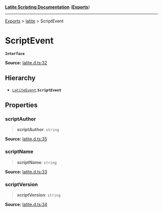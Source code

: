 [**Latite Scripting Documentation**](../../README.md) ([**Exports**](../../exports.md))

---

[Exports](../../exports.md) > [latite](../index.md) > ScriptEvent

# ScriptEvent

**`Interface`**

**Source:** [latite.d.ts:32](https://github.com/LatiteScripting/latitescripting.github.io/blob/5c02322/definitions/latite.d.ts#L32)

## Hierarchy

- [`LatiteEvent`](interface.LatiteEvent.md).**`ScriptEvent`**

## Properties

### scriptAuthor

> **scriptAuthor**: `string`

**Source:** [latite.d.ts:35](https://github.com/LatiteScripting/latitescripting.github.io/blob/5c02322/definitions/latite.d.ts#L35)

### scriptName

> **scriptName**: `string`

**Source:** [latite.d.ts:33](https://github.com/LatiteScripting/latitescripting.github.io/blob/5c02322/definitions/latite.d.ts#L33)

### scriptVersion

> **scriptVersion**: `string`

**Source:** [latite.d.ts:34](https://github.com/LatiteScripting/latitescripting.github.io/blob/5c02322/definitions/latite.d.ts#L34)
